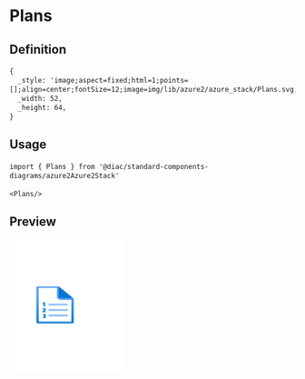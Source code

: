 # Plans

## Definition

```
{
  _style: 'image;aspect=fixed;html=1;points=[];align=center;fontSize=12;image=img/lib/azure2/azure_stack/Plans.svg;strokeColor=none;',
  _width: 52,
  _height: 64,
}
```

## Usage

```
import { Plans } from '@diac/standard-components-diagrams/azure2Azure2Stack'

<Plans/>
```

## Preview

<img src="./plans.png" width="200"/>
